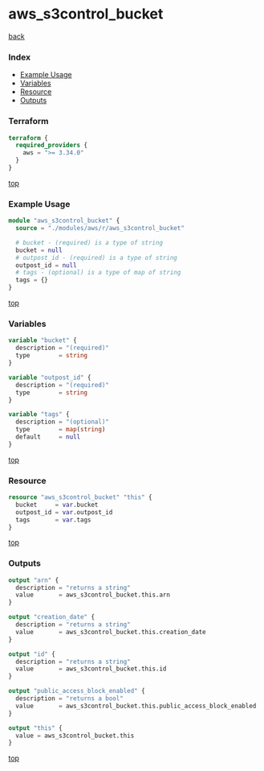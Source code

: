 # aws_s3control_bucket

[back](../aws.md)

### Index

- [Example Usage](#example-usage)
- [Variables](#variables)
- [Resource](#resource)
- [Outputs](#outputs)

### Terraform

```terraform
terraform {
  required_providers {
    aws = ">= 3.34.0"
  }
}
```

[top](#index)

### Example Usage

```terraform
module "aws_s3control_bucket" {
  source = "./modules/aws/r/aws_s3control_bucket"

  # bucket - (required) is a type of string
  bucket = null
  # outpost_id - (required) is a type of string
  outpost_id = null
  # tags - (optional) is a type of map of string
  tags = {}
}
```

[top](#index)

### Variables

```terraform
variable "bucket" {
  description = "(required)"
  type        = string
}

variable "outpost_id" {
  description = "(required)"
  type        = string
}

variable "tags" {
  description = "(optional)"
  type        = map(string)
  default     = null
}
```

[top](#index)

### Resource

```terraform
resource "aws_s3control_bucket" "this" {
  bucket     = var.bucket
  outpost_id = var.outpost_id
  tags       = var.tags
}
```

[top](#index)

### Outputs

```terraform
output "arn" {
  description = "returns a string"
  value       = aws_s3control_bucket.this.arn
}

output "creation_date" {
  description = "returns a string"
  value       = aws_s3control_bucket.this.creation_date
}

output "id" {
  description = "returns a string"
  value       = aws_s3control_bucket.this.id
}

output "public_access_block_enabled" {
  description = "returns a bool"
  value       = aws_s3control_bucket.this.public_access_block_enabled
}

output "this" {
  value = aws_s3control_bucket.this
}
```

[top](#index)